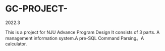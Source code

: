 # GC-PROJECT-
2022.3

This is a project for NJU Advance Program Design
It consists of 3 parts. A management information system.A pre-SQL Command Parsing。A calculator.
